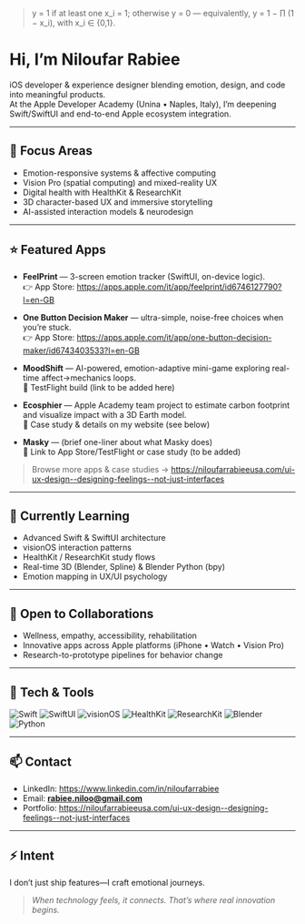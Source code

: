> y = 1 if at least one x_i = 1; otherwise y = 0 — equivalently, y = 1 − ∏ (1 − x_i), with x_i ∈ {0,1}.

# Hi, I’m Niloufar Rabiee

iOS developer & experience designer blending emotion, design, and code into meaningful products.  
At the Apple Developer Academy (Unina • Naples, Italy), I’m deepening Swift/SwiftUI and end-to-end Apple ecosystem integration.

---

## 👀 Focus Areas
- Emotion-responsive systems & affective computing  
- Vision Pro (spatial computing) and mixed-reality UX  
- Digital health with HealthKit & ResearchKit  
- 3D character-based UX and immersive storytelling  
- AI-assisted interaction models & neurodesign  

---

## ⭐ Featured Apps
- **FeelPrint** — 3-screen emotion tracker (SwiftUI, on-device logic).  
  👉 App Store: https://apps.apple.com/it/app/feelprint/id6746127790?l=en-GB

- **One Button Decision Maker** — ultra-simple, noise-free choices when you’re stuck.  
  👉 App Store: https://apps.apple.com/it/app/one-button-decision-maker/id6743403533?l=en-GB

- **MoodShift** — AI-powered, emotion-adaptive mini-game exploring real-time affect→mechanics loops.  
  🧪 TestFlight build (link to be added here)

- **Ecosphier** — Apple Academy team project to estimate carbon footprint and visualize impact with a 3D Earth model.  
  📄 Case study & details on my website (see below)

- **Masky** — (brief one-liner about what Masky does)  
  🔗 Link to App Store/TestFlight or case study (to be added)

> Browse more apps & case studies → https://niloufarrabieeusa.com/ui-ux-design--designing-feelings--not-just-interfaces

---

## 🌱 Currently Learning
- Advanced Swift & SwiftUI architecture  
- visionOS interaction patterns  
- HealthKit / ResearchKit study flows  
- Real-time 3D (Blender, Spline) & Blender Python (bpy)  
- Emotion mapping in UX/UI psychology  

---

## 🤝 Open to Collaborations
- Wellness, empathy, accessibility, rehabilitation  
- Innovative apps across Apple platforms (iPhone • Watch • Vision Pro)  
- Research-to-prototype pipelines for behavior change  

---

## 🧰 Tech & Tools
![Swift](https://img.shields.io/badge/Swift-FA7343?logo=swift&logoColor=white)
![SwiftUI](https://img.shields.io/badge/SwiftUI-0A84FF?logo=swift&logoColor=white)
![visionOS](https://img.shields.io/badge/visionOS-000000)
![HealthKit](https://img.shields.io/badge/HealthKit-34C759)
![ResearchKit](https://img.shields.io/badge/ResearchKit-34C759)
![Blender](https://img.shields.io/badge/Blender-F5792A?logo=blender&logoColor=white)
![Python](https://img.shields.io/badge/Python-3776AB?logo=python&logoColor=white)

---

## 📫 Contact
- LinkedIn: https://www.linkedin.com/in/niloufarrabiee  
- Email: **rabiee.niloo@gmail.com**  
- Portfolio: https://niloufarrabieeusa.com/ui-ux-design--designing-feelings--not-just-interfaces

---

## ⚡ Intent
I don’t just ship features—I craft emotional journeys.  
> *When technology feels, it connects. That’s where real innovation begins.*
